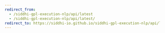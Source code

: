 ```yaml
---
redirect_from:
  - /siddhi-gpl-execution-nlp/api/latest
  - /siddhi-gpl-execution-nlp/api/latest/
redirect_to: https://siddhi-io.github.io/siddhi-gpl-execution-nlp/api/latest/
---
```

